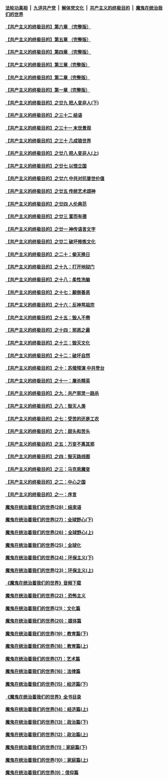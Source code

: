####  [法轮功真相](../../../../basic/blob/master/README.md?t=04082201) &nbsp;|&nbsp; [九评共产党](../../../../9ping.md/blob/master/README.md?t=04082201) &nbsp;|&nbsp; [解体党文化](../../../../jtdwh.md/blob/master/README.md?t=04082201)  &nbsp;|&nbsp; [共产主义的终极目的](../../../../gczydzjmd.md/blob/master/README.md?t=04082201) &nbsp;|&nbsp; [魔鬼在统治我们的世界](../../../../mgztzwmdsj.md/blob/master/README.md?t=04082201) 

#### [【共产主义的终极目的】第六章 （完整版）](../pages/nsc422/n11428913.md?t=04082201) 

#### [【共产主义的终极目的】第五章 （完整版）](../pages/nsc422/n11428912.md?t=04082201) 

#### [【共产主义的终极目的】第四章 （完整版）](../pages/nsc422/n11428907.md?t=04082201) 

#### [【共产主义的终极目的】第三章（完整版）](../pages/nsc422/n11428848.md?t=04082201) 

#### [【共产主义的终极目的】第二章（完整版）](../pages/nsc422/n11428831.md?t=04082201) 

#### [【共产主义的终极目的】第一章（完整版）](../pages/nsc422/n11417651.md?t=04082201) 

#### [【共产主义的终极目的】之廿九 把人变非人(下)](../pages/nsc422/n11344140.md?t=04082201) 

#### [【共产主义的终极目的】之三十二 结语](../pages/nsc422/n11360535.md?t=04082201) 

#### [【共产主义的终极目的】之三十一 末世景观](../pages/nsc422/n11351129.md?t=04082201) 

#### [【共产主义的终极目的】之三十 几成狼世界](../pages/nsc422/n11348280.md?t=04082201) 

#### [【共产主义的终极目的】之廿八 把人变非人(上)](../pages/nsc422/n11340492.md?t=04082201) 

#### [【共产主义的终极目的】之廿七 以恨立国](../pages/nsc422/n11336944.md?t=04082201) 

#### [【共产主义的终极目的】之廿六 中共对抗普世价值](../pages/nsc422/n11324785.md?t=04082201) 

#### [【共产主义的终极目的】之廿五 传统艺术颂神](../pages/nsc422/n11296396.md?t=04082201) 

#### [【共产主义的终极目的】之廿四 人伦典范](../pages/nsc422/n11296397.md?t=04082201) 

#### [【共产主义的终极目的】之廿三 富而有德](../pages/nsc422/n11283598.md?t=04082201) 

#### [【共产主义的终极目的】之廿一 神传语言文字](../pages/nsc422/n11263265.md?t=04082201) 

#### [【共产主义的终极目的】之廿二 破坏修炼文化](../pages/nsc422/n11245728.md?t=04082201) 

#### [【共产主义的终极目的】之二十：偷天换日](../pages/nsc422/n11238846.md?t=04082201) 

#### [【共产主义的终极目的】之十九：打开地狱门](../pages/nsc422/n11206376.md?t=04082201) 

#### [【共产主义的终极目的】之十八：柔性洗脑](../pages/nsc422/n11199994.md?t=04082201) 

#### [【共产主义的终极目的】之十七：颠倒善恶](../pages/nsc422/n11179782.md?t=04082201) 

#### [【共产主义的终极目的】之十六：反神骂祖宗](../pages/nsc422/n11166798.md?t=04082201) 

#### [【共产主义的终极目的】之十五：毁人不倦](../pages/nsc422/n11166792.md?t=04082201) 

#### [【共产主义的终极目的】之十四：邪恶之最](../pages/nsc422/n11150249.md?t=04082201) 

#### [【共产主义的终极目的】之十三：毁灭文化](../pages/nsc422/n11135227.md?t=04082201) 

#### [【共产主义的终极目的】之十二：破坏自然](../pages/nsc422/n11135214.md?t=04082201) 

#### [【共产主义的终极目的】之十：苏俄预演 中共登台](../pages/nsc422/n11118424.md?t=04082201) 

#### [【共产主义的终极目的】之十一：屠杀精英](../pages/nsc422/n11118442.md?t=04082201) 

#### [【共产主义的终极目的】之九：共产邪灵一路杀](../pages/nsc422/n11114139.md?t=04082201) 

#### [【共产主义的终极目的】之八：毁灭人类](../pages/nsc422/n11108503.md?t=04082201) 

#### [【共产主义的终极目的】之七：受苦的还是工农](../pages/nsc422/n11101809.md?t=04082201) 

#### [【共产主义的终极目的】之六：甜头和苦头](../pages/nsc422/n11096971.md?t=04082201) 

#### [【共产主义的终极目的】之五：万变不离其邪](../pages/nsc422/n11091285.md?t=04082201) 

#### [【共产主义的终极目的】之四：毁灭路线图](../pages/nsc422/n11086284.md?t=04082201) 

#### [【共产主义的终极目的】之三：马克思魔变](../pages/nsc422/n11061941.md?t=04082201) 

#### [【共产主义的终极目的】之二：中心之国](../pages/nsc422/n11047728.md?t=04082201) 

#### [【共产主义的终极目的】之一：序言](../pages/nsc422/n11086077.md?t=04082201) 

#### [魔鬼在统治着我们的世界(28)：结束语](../pages/nsc422/n10936246.md?t=04082201) 

#### [魔鬼在统治着我们的世界(27)：全球野心(下)](../pages/nsc422/n10928319.md?t=04082201) 

#### [魔鬼在统治着我们的世界(26)：全球野心(上)](../pages/nsc422/n10900318.md?t=04082201) 

#### [魔鬼在统治着我们的世界(25)：全球化](../pages/nsc422/n10788205.md?t=04082201) 

#### [魔鬼在统治着我们的世界(24)：环保主义(下)](../pages/nsc422/n10695307.md?t=04082201) 

#### [魔鬼在统治着我们的世界(23)：环保主义(上)](../pages/nsc422/n10688613.md?t=04082201) 

#### [《魔鬼在统治着我们的世界》音频下载](../pages/nsc422/n10635553.md?t=04082201) 

#### [魔鬼在统治着我们的世界(22)：恐怖主义](../pages/nsc422/n10614727.md?t=04082201) 

#### [魔鬼在统治着我们的世界(21)：文化篇](../pages/nsc422/n10597706.md?t=04082201) 

#### [魔鬼在统治着我们的世界(20)：媒体篇](../pages/nsc422/n10586579.md?t=04082201) 

#### [魔鬼在统治着我们的世界(19)：教育篇(下)](../pages/nsc422/n10564808.md?t=04082201) 

#### [魔鬼在统治着我们的世界(18)：教育篇(上)](../pages/nsc422/n10526970.md?t=04082201) 

#### [魔鬼在统治着我们的世界(17)：艺术篇](../pages/nsc422/n10499093.md?t=04082201) 

#### [魔鬼在统治着我们的世界(16)：法律篇](../pages/nsc422/n10485969.md?t=04082201) 

#### [魔鬼在统治着我们的世界(15)：经济篇(下)](../pages/nsc422/n10469975.md?t=04082201) 

#### [《魔鬼在统治着我们的世界》全书目录](../pages/nsc422/n10464261.md?t=04082201) 

#### [魔鬼在统治着我们的世界(14)：经济篇(上)](../pages/nsc422/n10457370.md?t=04082201) 

#### [魔鬼在统治着我们的世界(13)：政治篇(下)](../pages/nsc422/n10448270.md?t=04082201) 

#### [魔鬼在统治着我们的世界(12)：政治篇(上)](../pages/nsc422/n10444576.md?t=04082201) 

#### [魔鬼在统治着我们的世界(11)：家庭篇(下)](../pages/nsc422/n10440961.md?t=04082201) 

#### [魔鬼在统治着我们的世界(10)：家庭篇(上)](../pages/nsc422/n10435448.md?t=04082201) 

#### [魔鬼在统治着我们的世界(9)：信仰篇](../pages/nsc422/n10432159.md?t=04082201) 

